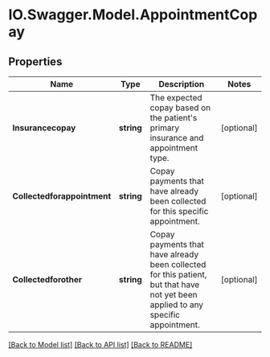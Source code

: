 # IO.Swagger.Model.AppointmentCopay
## Properties

Name | Type | Description | Notes
------------ | ------------- | ------------- | -------------
**Insurancecopay** | **string** | The expected copay based on the patient&#x27;s primary insurance and appointment type. | [optional] 
**Collectedforappointment** | **string** | Copay payments that have already been collected for this specific appointment. | [optional] 
**Collectedforother** | **string** | Copay payments that have already been collected for this patient, but that have not yet been applied to any specific appointment. | [optional] 

[[Back to Model list]](../README.md#documentation-for-models) [[Back to API list]](../README.md#documentation-for-api-endpoints) [[Back to README]](../README.md)


